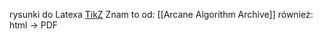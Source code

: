 rysunki do Latexa
[TikZ](https://www.overleaf.com/learn/latex/TikZ_package) Znam to od: [[Arcane Algorithm Archive]]
również: html -> PDF

